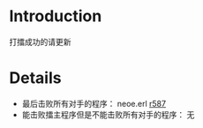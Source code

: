 # Introduction #

打擂成功的请更新


# Details #


  * 最后击败所有对手的程序： neoe.erl [r587](http://code.google.com/p/erlbattle/source/browse/trunk/army/neoedmund/neoe.erl?spec=svn587&r=587)
  * 能击败擂主程序但是不能击败所有对手的程序： 无